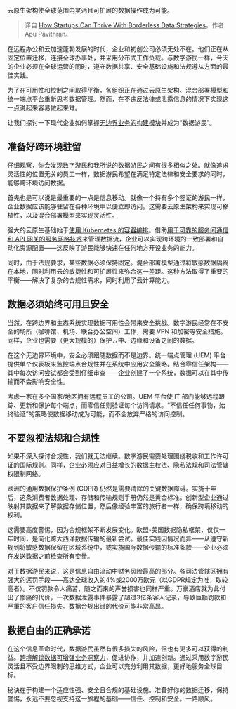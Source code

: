 
<!--
title: 初创企业如何通过无边界数据战略蓬勃发展
cover: https://cdn.thenewstack.io/media/2024/12/5309816e-kristin-wilson-z3htkdhuh5w-unsplash-scaled.jpg
-->

云原生架构使全球范围内灵活且可扩展的数据操作成为可能。

> 译自 [How Startups Can Thrive With Borderless Data Strategies](https://thenewstack.io/how-startups-can-thrive-with-borderless-data-strategies/)，作者 Apu Pavithran。

在远程办公和云加速蓬勃发展的时代，企业和初创公司必须无处不在。他们正在从固定位置迁移，连接全球办事处，并采用分布式工作负载。与数字游民一样，今天的企业必须在全球运营的同时，遵守数据共享、安全基础设施和法规遵从方面的最佳实践。

为了在可用性和控制之间取得平衡，各组织正在通过云原生架构、混合部署模型和统一端点平台重新思考数据管理。然而，在不违反法律或泄露信息的情况下实现这一点说起来容易做起来难。

让我们探讨一下现代企业如何掌握[无边界业务的构建模块](https://thenewstack.io/how-event-processing-builds-business-speed-and-agility/)并成为“数据游民”。

## 准备好跨环境驻留

仔细观察，你会发现数字游民和我所说的数据游民之间有很多相似之处。就像追求灵活性的位置无关的员工一样，数据游民希望在满足特定法律和安全要求的同时，能够跨环境访问数据。

首先也是可以说是最重要的一点是信息移动。就像一个持有多个签证的游民一样，企业数据应该能够驻留在各种环境中以便立即访问。这需要云原生架构来实现可移植性，以及混合部署模型来实现灵活性。

强大的云原生基础始于[使用 Kubernetes 的容器编排](https://thenewstack.io/the-impact-of-containerization-on-apm-strategies/)。借助[用于可靠的服务间通信和 API 网关的服务网格技术](https://thenewstack.io/tetrate-bloomberg-collaborate-on-envoy-based-ai-gateways/)来管理数据流，企业可以实现跨环境的一致部署和自动化资源配置——这反映了游民能够快速在任何地方开设业务的能力。

同时，由于法规要求，某些数据必须保持固定。混合部署模型通过将敏感数据隔离在本地，同时利用云的敏捷性和可扩展性来弥合这一差距。这种方法取得了重要的平衡——解决了复杂的合规性需求，同时利用了云计算能力。

## 数据必须始终可用且安全

当然，在跨边界和生态系统实现数据可用性会带来安全挑战。数字游民经常在不安全的场所（咖啡馆、机场、联合办公空间）工作，需要 VPN 和加密等安全措施。同样，企业也需要（更大规模的）保护云中、边缘和设备之间的数据。

在这个无边界环境中，安全必须跟随数据而不是边界。统一端点管理 (UEM) 平台提供单个仪表板来监控端点合规性并在系统中应用安全策略。结合零信任架构——其中每次访问尝试都会受到仔细审查——企业创建了一个系统，数据可以在其中传输而不会影响安全性。

考虑一家在多个国家/地区拥有远程员工的公司。UEM 平台使 IT 部门能够远程跟踪、更新和保护每个端点，而零信任则验证每个访问请求。“不信任任何事物，始终验证”的策略使数据移动成为可能，而不会放弃严格的访问控制。

## 不要忽视法规和合规性

如果不深入探讨合规性，我们就无法继续。数字游民需要处理围绕税收和工作许可证的国际规则。同样，企业必须应对日益增长的数据主权法、隐私法规和司法管辖权限制网络。

欧洲的通用数据保护条例 (GDPR) 仍然是需要清除的关键数据障碍。实施十年后，这条消费者数据处理、存储和传输规则手册仍然是黄金标准。创新型企业通过映射其数据来了解数据存储位置，然后像经验丰富的旅行者一样，确保跨境移动的权利。

这需要高度警惕，因为合规框架不断发展变化。欧盟-美国数据隐私框架，仅仅一年时间，是简化跨大西洋数据传输的最新尝试。最佳实践因情况而异——从遵守新规到将敏感数据保留在区域系统中，或实施国际数据传输的标准条款——企业必须在发送数据之前检查所有变量。

对于数据游民来说，这是信息自由流动中财务风险最高的部分。各司法管辖区拥有强大的惩罚手段——高达全球收入的4%或2000万欧元（以GDPR规定为准，取较高者）。不仅罚款令人痛苦，随之而来的声誉损害也同样严重。万豪酒店就为此付出了惨痛的代价，一次数据泄露事件暴露了超过3亿条客人记录，导致巨额罚款和严重的客户信任损失。数据合规出错的代价可能非常高昂。

## 数据自由的正确承诺

在这个信息革命时代，数据游民虽然有很多损失的风险，但也有更多可以获得的利益。[跨境解锁数据可增强业务洞察力](https://thenewstack.io/data-unleashed-unlocking-powerful-business-insights/)，促进协作，并加速创新。通过采用数字游民灵活且不受边界限制的思维方式，企业可以充分利用其数据，更好地服务全球目标。

秘诀在于构建一个适应性强、安全且合规的基础设施。准备好你的数据迁移，保持警惕，永远不要忽视支持这一旅程的基础——信任、控制和安全。一路顺风。

